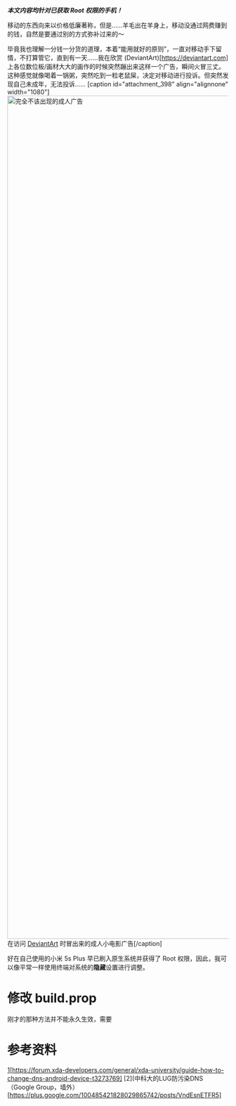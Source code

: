 ***本文内容均针对已获取 Root 权限的手机！***

移动的东西向来以价格低廉著称，但是……羊毛出在羊身上，移动没通过网费赚到的钱，自然是要通过别的方式弥补过来的～

毕竟我也理解一分钱一分货的道理，本着“能用就好的原则”，一直对移动手下留情，不打算管它，直到有一天……我在欣赏 (DeviantArt)[https://deviantart.com] 上各位数位板/画材大大的画作的时候突然蹦出来这样一个广告，瞬间火冒三丈。这种感觉就像喝着一锅粥，突然吃到一粒老鼠屎，决定对移动进行投诉。但突然发现自己未成年，无法投诉……
[caption id="attachment_398" align="alignnone" width="1080"]<img src="https://marchhappy.tech/wp-content/uploads/2018/02/Screenshot_20180206-230451.png" alt="完全不该出现的成人广告" width="1080" height="1920" class="size-full wp-image-398" /> 在访问 <a href="https://deviantart.com">DeviantArt</a> 时冒出来的成人小电影广告[/caption]

好在自己使用的小米 5s Plus 早已刷入原生系统并获得了 Root 权限，因此，我可以像平常一样使用终端对系统的**隐藏**设置进行调整。

#

# 修改 build.prop
刚才的那种方法并不能永久生效，需要

# 参考资料
[1]()[https://forum.xda-developers.com/general/xda-university/guide-how-to-change-dns-android-device-t3273769]
[2](中科大的LUG防污染DNS（Google Group，墙外）[https://plus.google.com/100485421828029865742/posts/VndEsnETFR5]
